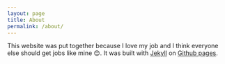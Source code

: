```yaml
---
layout: page
title: About
permalink: /about/
---
```


This website was put together because I love my job and I think everyone else should get jobs like mine 😊. It was built with <a href="https://jekyllrb.com/">Jekyll</a> on <a href="https://pages.github.com/">Github pages</a>.

